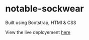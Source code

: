 # notable-sockwear
Built using Bootstrap, HTMl & CSS

View the live deployement [here](https://campbell-15.github.io/notable-sockwear/)
